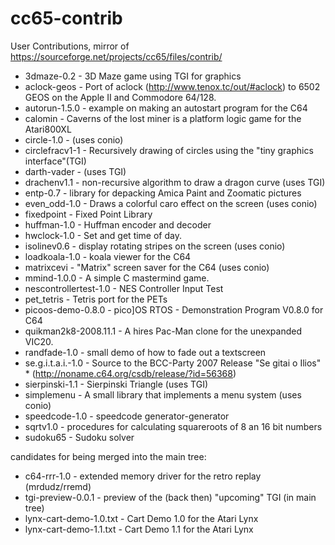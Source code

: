 # cc65-contrib
User Contributions, mirror of https://sourceforge.net/projects/cc65/files/contrib/

* 3dmaze-0.2              - 3D Maze game using TGI for graphics
* aclock-geos             - Port of aclock (http://www.tenox.tc/out/#aclock) to 6502 GEOS on the Apple II and Commodore 64/128.
* autorun-1.5.0           - example on making an autostart program for the C64
* calomin                 - Caverns of the lost miner is a platform logic game for the Atari800XL
* circle-1.0              - (uses conio)
* circlefracv1-1          - Recursively drawing of circles using the "tiny graphics interface"(TGI)
* darth-vader             - (uses TGI)
* drachenv1.1             - non-recursive algorithm to draw a dragon curve (uses TGI)
* entp-0.7                - library for depacking Amica Paint and Zoomatic pictures
* even_odd-1.0            - Draws a colorful caro effect on the screen (uses conio)
* fixedpoint              - Fixed Point Library
* huffman-1.0             - Huffman encoder and decoder
* hwclock-1.0             - Set and get time of day.
* isolinev0.6             - display rotating stripes on the screen (uses conio)
* loadkoala-1.0           - koala viewer for the C64
* matrixcevi              - "Matrix" screen saver for the C64 (uses conio)
* mmind-1.0.0             - A simple C mastermind game.
* nescontrollertest-1.0   - NES Controller Input Test
* pet_tetris              - Tetris port for the PETs
* picoos-demo-0.8.0       - pico]OS RTOS - Demonstration Program V0.8.0  for C64
* quikman2k8-2008.11.1    - A hires Pac-Man clone for the unexpanded VIC20.
* randfade-1.0            - small demo of how to fade out a textscreen
* se.g.i.t.a.i.-1.0       - Source to the BCC-Party 2007 Release "Se gitai o Ilios" * (http://noname.c64.org/csdb/release/?id=56368)
* sierpinski-1.1          - Sierpinski Triangle (uses TGI)
* simplemenu              - A small library that implements a menu system (uses conio)
* speedcode-1.0           - speedcode generator-generator
* sqrtv1.0                - procedures for calculating squareroots of 8 an 16 bit numbers
* sudoku65                - Sudoku solver

candidates for being merged into the main tree:

* c64-rrr-1.0             - extended memory driver for the retro replay (mrdudz/rremd)
* tgi-preview-0.0.1       - preview of the (back then) "upcoming" TGI (in main tree)
* lynx-cart-demo-1.0.txt  - Cart Demo 1.0 for the Atari Lynx
* lynx-cart-demo-1.1.txt  - Cart Demo 1.1 for the Atari Lynx
